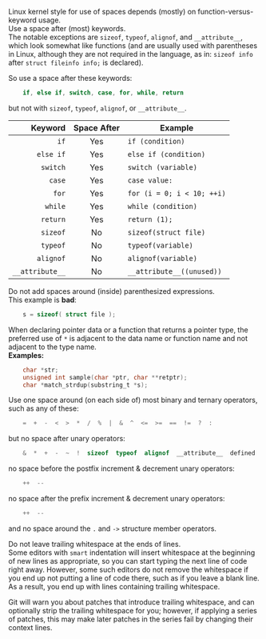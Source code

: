 Linux kernel style for use of spaces depends (mostly) on function-versus-keyword usage.  
Use a space after (most) keywords.  
The notable exceptions are `sizeof`, `typeof`, `alignof`, and `__attribute__`, which look somewhat like functions (and are usually used with parentheses in Linux, although they are not required in the language, as in: `sizeof info` after `struct fileinfo info;` is declared).

So use a space after these keywords:

```C
	if, else if, switch, case, for, while, return
```

but not with `sizeof`, `typeof`, `alignof`, or `__attribute__`.  

Keyword|Space After|Example
---:|:---:|---
`if`|Yes|`if (condition)`
`else if`|Yes|`else if (condition)`
`switch`|Yes|`switch (variable)`
`case`|Yes|`case value:`
`for`|Yes|`for (i = 0; i < 10; ++i)`
`while`|Yes|`while (condition)`
`return`|Yes|`return (1);`
`sizeof`|No|`sizeof(struct file)`
`typeof`|No|`typeof(variable)`
`alignof`|No|`alignof(variable)`
`__attribute__`|No|`__attribute__((unused))`

Do not add spaces around (inside) parenthesized expressions.  
This example is **bad**:

```C
	s = sizeof( struct file );
```

When declaring pointer data or a function that returns a pointer type, the preferred use of `*` is adjacent to the data name or function name and not adjacent to the type name.  
**Examples:**

```C
	char *str;
	unsigned int sample(char *ptr, char **retptr);
	char *match_strdup(substring_t *s);
```

Use one space around (on each side of) most binary and ternary operators, such as any of these:

```C
	=  +  -  <  >  *  /  %  |  &  ^  <=  >=  ==  !=  ?  :
```

but no space after unary operators:

```C
	&  *  +  -  ~  !  sizeof  typeof  alignof  __attribute__  defined
```

no space before the postfix increment & decrement unary operators:

```C
	++  --
```

no space after the prefix increment & decrement unary operators:

```C
	++  --
```

and no space around the `.` and `->` structure member operators.

Do not leave trailing whitespace at the ends of lines.  
Some editors with `smart` indentation will insert whitespace at the beginning of new lines as appropriate, so you can start typing the next line of code right away.
However, some such editors do not remove the whitespace if you end up not putting a line of code there, such as if you leave a blank line.  
As a result, you end up with lines containing trailing whitespace.

Git will warn you about patches that introduce trailing whitespace, and can optionally strip the trailing whitespace for you; however, if applying a series of patches, this may make later patches in the series fail by changing their context lines.